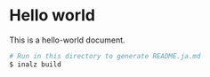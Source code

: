 # Hello world

This is a hello-world document.

```bash
# Run in this directory to generate README.ja.md
$ inalz build
```
